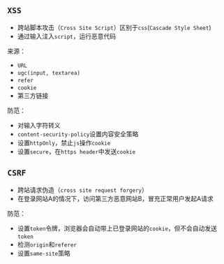 ## `XSS`
* 跨站脚本攻击（`Cross Site Script`）区别于`css`(`Cascade Style Sheet`)
* 通过输入注入`script`，运行恶意代码

来源：
* `URL`
* `ugc(input, textarea)`
* `refer`
* `cookie`
* 第三方链接

防范：
* 对输入字符转义
* `content-security-policy`设置内容安全策略
* 设置`httpOnly`，禁止`js`操作`cookie`
* 设置`secure`，在`https header`中发送`cookie`


## `CSRF`
* 跨站请求伪造（`cross site request forgery`）
* 在登录网站A的情况下，访问第三方恶意网站B，冒充正常用户发起A请求

防范：
* 设置`token`令牌，浏览器会自动带上已登录网站的`cookie`，但不会自动发送`token`
* 检测`origin`和`referer`
* 设置`same-site`策略



